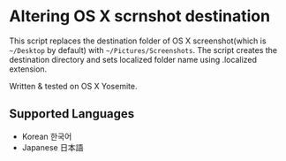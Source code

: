 # Altering OS X scrnshot destination
This script replaces the destination folder of OS X screenshot(which is `~/Desktop` by default) with `~/Pictures/Screenshots`.
The script creates the destination directory and sets localized folder name using .localized extension.

Written & tested on OS X Yosemite.

## Supported Languages
* Korean 한국어
* Japanese 日本語
